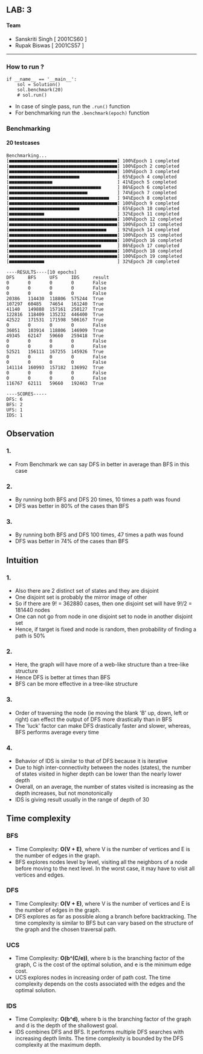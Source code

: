 ## LAB: 3
#### Team
- Sanskriti Singh [ 2001CS60 ]
- Rupak Biswas [ 2001CS57 ]
---
### How to run ?
```
if __name__ == '__main__':
    sol = Solution()
    sol.benchmark(20)
    # sol.run()
```
- In case of single pass, run the `.run()` function
- For benchmarking run the `.benchmark(epoch)` function

### Benchmarking

#### 20 testcases
```
Benchmarking...
[■■■■■■■■■■■■■■■■■■■■■■■■■■■■■■■■■■■■■■■■] 100%Epoch 1 completed
[■■■■■■■■■■■■■■■■■■■■■■■■■■■■■■■■■■■■■■■■] 100%Epoch 2 completed
[■■■■■■■■■■■■■■■■■■■■■■■■■■■■■■■■■■■■■■■■] 100%Epoch 3 completed
[■■■■■■■■■■■■■■■■■■■■■■■■■■              ] 65%Epoch 4 completed
[■■■■■■■■■■■■■■■■                        ] 41%Epoch 5 completed
[■■■■■■■■■■■■■■■■■■■■■■■■■■■■■■■■■■      ] 86%Epoch 6 completed
[■■■■■■■■■■■■■■■■■■■■■■■■■■■■■           ] 74%Epoch 7 completed
[■■■■■■■■■■■■■■■■■■■■■■■■■■■■■■■■■■■■■   ] 94%Epoch 8 completed
[■■■■■■■■■■■■■■■■■■■■■■■■■■■■■■■■■■■■■■■■] 100%Epoch 9 completed
[■■■■■■■■■■■■■■■■■■■■■■■■■■              ] 65%Epoch 10 completed
[■■■■■■■■■■■■■                           ] 32%Epoch 11 completed
[■■■■■■■■■■■■■■■■■■■■■■■■■■■■■■■■■■■■■■■■] 100%Epoch 12 completed
[■■■■■■■■■■■■■■■■■■■■■■■■■■■■■■■■■■■■■■■■] 100%Epoch 13 completed
[■■■■■■■■■■■■■■■■■■■■■■■■■■■■■■■■■■■■    ] 92%Epoch 14 completed
[■■■■■■■■■■■■■■■■■■■■■■■■■■■■■■■■■■■■■■■■] 100%Epoch 15 completed
[■■■■■■■■■■■■■■■■■■■■■■■■■■■■■■■■■■■■■■■■] 100%Epoch 16 completed
[■■■■■■■■■■■■■■■■■■■■■■■■■■■■■■■■■■      ] 86%Epoch 17 completed
[■■■■■■■■■■■■■■■■■■■■■■■■■■■■■■■■■■■■■■■■] 100%Epoch 18 completed
[■■■■■■■■■■■■■■■■■■■■■■■■■■■■■■■■■■■■■■■■] 100%Epoch 19 completed
[■■■■■■■■■■■■■                           ] 32%Epoch 20 completed

----RESULTS----[10 epochs]
DFS     BFS     UFS     IDS     result
0       0       0       0       False
0       0       0       0       False
0       0       0       0       False
20386   114430  118806  575244  True
107297  60485   74654   161240  True
41140   149888  157161  250127  True
122816  118409  135232  446400  True
42522   171531  171598  506167  True
0       0       0       0       False
36051   103914  118806  146909  True
49345   62147   59660   259418  True
0       0       0       0       False
0       0       0       0       False
52521   156111  167255  145926  True
0       0       0       0       False
0       0       0       0       False
141114  160993  157182  136992  True
0       0       0       0       False
0       0       0       0       False
116767  62111   59660   192463  True

----SCORES-----
DFS: 6
BFS: 2
UFS: 1
IDS: 1
```

## Observation

### 1.
- From Benchmark we can say DFS in better in average than BFS in this case

### 2.
- By running both BFS and DFS 20 times, 10 times a path was found
- DFS was better in 80% of the cases than BFS

### 3.
- By running both BFS and DFS 100 times, 47 times a path was found
- DFS was better in 74% of the cases than BFS

## Intuition

### 1.
- Also there are 2 distinct set of states and they are disjoint
- One disjoint set is probably the mirror image of other
- So if there are 9! = 362880 cases, then one disjoint set will have 9!/2 = 181440 nodes
- One can not go from node in one disjoint set to node in another disjoint set
- Hence, if target is fixed and node is random, then probability of finding a path is 50%

### 2.
- Here, the graph will have more of a web-like structure than a tree-like structure
- Hence DFS is better at times than BFS
- BFS can be more effective in a tree-like structure

### 3.
- Order of traversing the node (ie moving the blank 'B' up, down, left or right) can effect the output of DFS more drastically than in BFS
- The 'luck' factor can make DFS drastically faster and slower, whereas, BFS performs average every time

### 4.
- Behavior of IDS is similar to that of DFS because it is iterative
- Due to high inter-connectivity between the nodes (states), the number of states visited in higher depth can be lower than the nearly lower depth
- Overall, on an average, the number of states visited is increasing as the depth increases, but not monotonically
- IDS is giving result usually in the range of depth of 30

## Time complexity

### BFS

- Time Complexity: **O(V + E)**, where V is the number of vertices and E is the number of edges in the graph.
- BFS explores nodes level by level, visiting all the neighbors of a node before moving to the next level. In the worst case, it may have to visit all vertices and edges.

### DFS

- Time Complexity: **O(V + E)**, where V is the number of vertices and E is the number of edges in the graph.
- DFS explores as far as possible along a branch before backtracking. The time complexity is similar to BFS but can vary based on the structure of the graph and the chosen traversal path.

### UCS

- Time Complexity: **O(b^(C/e))**, where b is the branching factor of the graph, C is the cost of the optimal solution, and e is the minimum edge cost.
- UCS explores nodes in increasing order of path cost. The time complexity depends on the costs associated with the edges and the optimal solution.

### IDS

- Time Complexity: **O(b^d)**, where b is the branching factor of the graph and d is the depth of the shallowest goal.
- IDS combines DFS and BFS. It performs multiple DFS searches with increasing depth limits. The time complexity is bounded by the DFS complexity at the maximum depth.